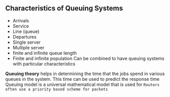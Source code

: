 ## Characteristics of Queuing Systems
- Arrivals
- Service
- Line (queue)
- Departures
- Single server
- Multiple server
- finite and infinite queue length
- Finite and infinite population
Can be combined to have queuing systems with particular characteristics

**Queuing theory** helps in determining the time that the jobs spend in various queues in the system. This time can be used to predict the response time
Queuing model is a  universal mathematical model that is used for 
`Routers often use a priority based scheme for packets`